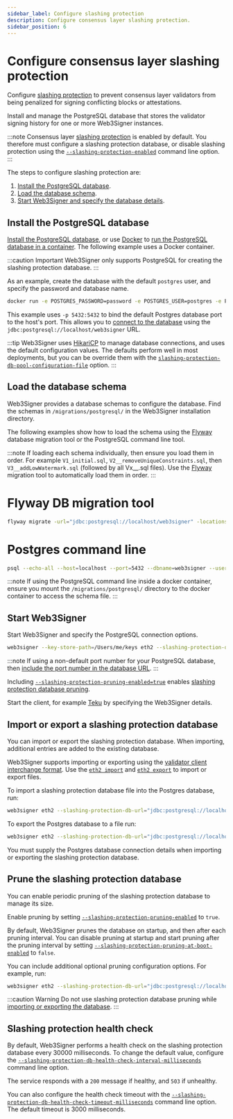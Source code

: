 ```yaml
---
sidebar_label: Configure slashing protection
description: Configure consensus layer slashing protection.
sidebar_position: 6
---
```


# Configure consensus layer slashing protection

Configure [slashing protection] to prevent consensus layer validators from being penalized for
signing conflicting blocks or attestations.

Install and manage the PostgreSQL database that stores the validator signing history for one or more
Web3Signer instances.

:::note
Consensus layer [slashing protection] is enabled by default.
You therefore must configure a slashing protection database, or disable slashing protection using
the [`--slashing-protection-enabled`](../Reference/CLI/subcommands.md#slashing-protection-enabled)
command line option.
:::

The steps to configure slashing protection are:

1. [Install the PostgreSQL database](#install-the-postgresql-database).
1. [Load the database schema](#load-the-database-schema).
1. [Start Web3Signer and specify the database details](#start-web3signer).

## Install the PostgreSQL database

[Install the PostgreSQL database], or use [Docker] to [run the PostgreSQL database in a container].
The following example uses a Docker container.

:::caution Important
Web3Signer only supports PostgreSQL for creating the slashing protection database.
:::

As an example, create the database with the default `postgres` user, and specify the password and
database name.

```bash
docker run -e POSTGRES_PASSWORD=password -e POSTGRES_USER=postgres -e POSTGRES_DB=web3signer -p 5432:5432 postgres
```

This example uses `-p 5432:5432` to bind the default Postgres database port to the host's port.
This allows you to [connect to the database] using the `jdbc:postgresql://localhost/web3signer` URL.

:::tip
Web3Signer uses [HikariCP] to manage database connections, and uses the default configuration values.
The defaults perform well in most deployments, but you can be override them with the
[`slashing-protection-db-pool-configuration-file`](../Reference/CLI/subcommands.md#slashing-protection-db-pool-configuration-file)
option.
:::

## Load the database schema

Web3Signer provides a database schemas to configure the database.
Find the schemas in `/migrations/postgresql/` in the Web3Signer installation directory.

The following examples show how to load the schema using the [Flyway] database migration tool or the
PostgreSQL command line tool.

:::note
If loading each schema individually, then ensure you load them in order.
For example `V1_initial.sql`, `V2__removeUniqueConstraints.sql`, then `V3__addLowWatermark.sql`
(followed by all Vx\_\_.sql files).
Use the [Flyway] migration tool to automatically load them in order.
:::

<!--tabs-->

# Flyway DB migration tool

```bash
flyway migrate -url="jdbc:postgresql://localhost/web3signer" -locations="filesystem:/Users/me/web3signer-0.2.1-SNAPSHOT/migrations/postgresql"
```

# Postgres command line

```bash
psql --echo-all --host=localhost --port=5432 --dbname=web3signer --username=postgres -f /Users/me/web3signer-0.2.1-SNAPSHOT/migrations/postgresql/postgresql/V1__initial.sql
```

<!--/tabs-->

:::note
If using the PostgreSQL command line inside a docker container, ensure you mount the
`/migrations/postgresql/` directory to the docker container to access the schema file.
:::

## Start Web3Signer

Start Web3Signer and specify the PostgreSQL connection options.

```bash
web3signer --key-store-path=/Users/me/keys eth2 --slashing-protection-db-url="jdbc:postgresql://localhost/web3signer" --slashing-protection-db-username=postgres --slashing-protection-db-password=password --slashing-protection-pruning-enabled=true
```

:::note
If using a non-default port number for your PostgreSQL database, then [include the port number in
the database URL].
:::

Including
[`--slashing-protection-pruning-enabled=true`](../Reference/CLI/subcommands.md#slashing-protection-pruning-enabled)
enables [slashing protection database pruning].

Start the client, for example [Teku] by specifying the Web3Signer details.

## Import or export a slashing protection database

You can import or export the slashing protection database.
When importing, additional entries are added to the existing database.

Web3Signer supports importing or exporting using the [validator client interchange format].
Use the [`eth2 import`](../Reference/CLI/subcommands.md#eth2-import) and
[`eth2 export`](../Reference/CLI/subcommands.md#eth2-export) to import or export files.

To import a slashing protection database file into the Postgres database, run:

```bash
web3signer eth2 --slashing-protection-db-url="jdbc:postgresql://localhost/web3signer" --slashing-protection-db-username=postgres --slashing-protection-db-password=password import --from=/Users/me/my_node/interchange.json
```

To export the Postgres database to a file run:

```bash
web3signer eth2 --slashing-protection-db-url="jdbc:postgresql://localhost/web3signer" --slashing-protection-db-username=postgres --slashing-protection-db-password=password export --to=/Users/me/my_node/interchange.json
```

You must supply the Postgres database connection details when importing or exporting the slashing
protection database.

## Prune the slashing protection database

You can enable periodic pruning of the slashing protection database to manage its size.

Enable pruning by setting
[`--slashing-protection-pruning-enabled`](../Reference/CLI/subcommands.md#slashing-protection-pruning-enabled)
to `true`.

By default, Web3Signer prunes the database on startup, and then after each pruning interval.
You can disable pruning at startup and start pruning after the pruning interval by setting
[`--slashing-protection-pruning-at-boot-enabled`](../Reference/CLI/subcommands.md#slashing-protection-pruning-at-boot-enabled)
to `false`.

You can include additional optional pruning configuration options.
For example, run:

```bash
web3signer eth2 --slashing-protection-db-url="jdbc:postgresql://localhost/web3signer" --slashing-protection-db-username=postgres --slashing-protection-db-password=password --slashing-protection-pruning-enabled=true --slashing-protection-pruning-at-boot-enabled=false --slashing-protection-pruning-epochs-to-keep=5000 --slashing-protection-pruning-interval=18
```

:::caution Warning
Do not use slashing protection database pruning while [importing or exporting the
database](#import-or-export-a-slashing-protection-database).
:::

## Slashing protection health check

By default, Web3Signer performs a health check on the slashing protection database every 30000 milliseconds.
To change the default value, configure the
[`--slashing-protection-db-health-check-interval-milliseconds`](../Reference/CLI/subcommands.md#slashing-protection-db-health-check-interval-milliseconds)
command line option.

The service responds with a `200` message if healthy, and `503` if unhealthy.

You can also configure the health check timeout with the
[`--slashing-protection-db-health-check-timeout-milliseconds`](../Reference/CLI/subcommands.md#slashing-protection-db-health-check-timeout-milliseconds)
command line option.
The default timeout is 3000 milliseconds.

<!-- links -->

[slashing protection]: ../concepts/slashing-protection.md
[slashing protection database pruning]: #prune-the-slashing-protection-database
[Install the PostgreSQL database]: https://www.postgresql.org/download/
[Docker]: https://docs.docker.com/install/
[run the PostgreSQL database in a container]: https://hub.docker.com/_/postgres/
[Flyway]: https://flywaydb.org/documentation/
[include the port number in the database URL]: https://jdbc.postgresql.org/documentation/use/#connecting-to-the-database
[Teku]: https://docs.teku.consensys.net/how-to/use-external-signer/use-web3signer
[connect to the database]: https://jdbc.postgresql.org/documentation/use/#connecting-to-the-database
[validator client interchange format]: https://eips.ethereum.org/EIPS/eip-3076
[HikariCP]: https://github.com/brettwooldridge/HikariCP
